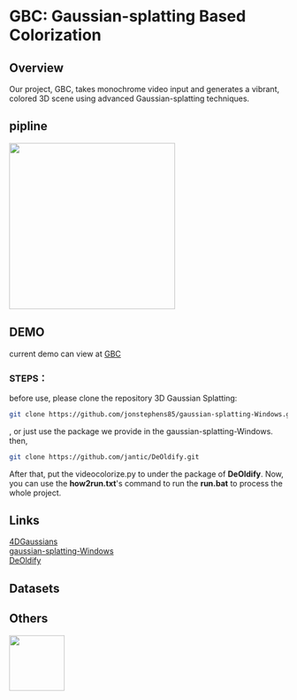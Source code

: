 # GBC: Gaussian-splatting Based Colorization  
## Overview  
Our project, GBC, takes monochrome video input and generates a vibrant, colored 3D scene using advanced Gaussian-splatting techniques.  
## pipline  
<img src="https://github.com/HungryNeko/GBC-Gaussian-splatting-Based-Colorization/assets/160721586/f0424a2f-11a4-4c60-a069-5439c8e45f72" width="300px">  

## DEMO
current demo can view at [GBC](elucidator.cn/gbc-demo/)  

### STEPS：  
before use, please clone the repository 3D Gaussian Splatting:
```sh
git clone https://github.com/jonstephens85/gaussian-splatting-Windows.git
```
, or just use the package we provide in the gaussian-splatting-Windows.
then, 
```sh
git clone https://github.com/jantic/DeOldify.git
```
After that, put the videocolorize.py to under the package of **DeOldify**.
Now, you can use the **how2run.txt**'s command to run the **run.bat** to process the whole project.
## Links  
[4DGaussians](https://github.com/hustvl/4DGaussians)  
[gaussian-splatting-Windows](https://github.com/jonstephens85/gaussian-splatting-Windows)  
[DeOldify](https://github.com/jantic/DeOldify)  
## Datasets  
## Others    
<img src="https://github.com/HungryNeko/GBC-Gaussian-splatting-Based-Colorization/assets/160721586/abef1969-de6f-4b85-a9db-30a44ae0a872" width="100px">  



